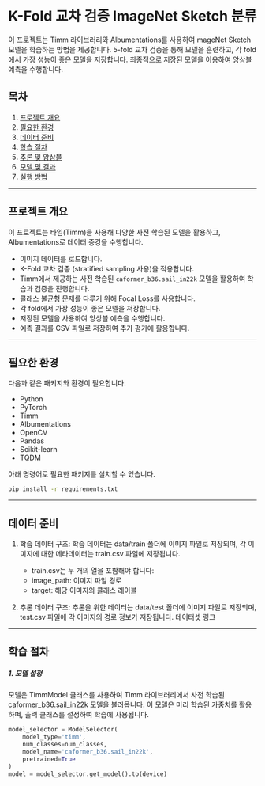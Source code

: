 # K-Fold 교차 검증 ImageNet Sketch 분류

이 프로젝트는 Timm 라이브러리와 Albumentations를 사용하여 mageNet Sketch 모델을 학습하는 방법을 제공합니다. 5-fold 교차 검증을 통해 모델을 훈련하고, 각 fold에서 가장 성능이 좋은 모델을 저장합니다. 최종적으로 저장된 모델을 이용하여 앙상블 예측을 수행합니다.

## 목차

1. [프로젝트 개요](#프로젝트-개요)
2. [필요한 환경](#필요한-환경)
3. [데이터 준비](#데이터-준비)
4. [학습 절차](#학습-절차)
5. [추론 및 앙상블](#추론-및-앙상블)
6. [모델 및 결과](#모델-및-결과)
7. [실행 방법](#실행-방법)

---

## 프로젝트 개요

이 프로젝트는 타임(Timm)을 사용해 다양한 사전 학습된 모델을 활용하고, Albumentations로 데이터 증강을 수행합니다. 

- 이미지 데이터를 로드합니다.
- K-Fold 교차 검증 (stratified sampling 사용)을 적용합니다.
- Timm에서 제공하는 사전 학습된 `caformer_b36.sail_in22k` 모델을 활용하여 학습과 검증을 진행합니다.
- 클래스 불균형 문제를 다루기 위해 Focal Loss를 사용합니다.
- 각 fold에서 가장 성능이 좋은 모델을 저장합니다.
- 저장된 모델을 사용하여 앙상블 예측을 수행합니다.
- 예측 결과를 CSV 파일로 저장하여 추가 평가에 활용합니다.

---

## 필요한 환경

다음과 같은 패키지와 환경이 필요합니다.
- Python
- PyTorch
- Timm
- Albumentations
- OpenCV
- Pandas
- Scikit-learn
- TQDM

아래 명령어로 필요한 패키지를 설치할 수 있습니다.

```bash
pip install -r requirements.txt
```

---
## 데이터 준비
1. 학습 데이터 구조: 학습 데이터는 data/train 폴더에 이미지 파일로 저장되며, 각 이미지에 대한 메타데이터는 train.csv 파일에 저장됩니다.
    - train.csv는 두 개의 열을 포함해야 합니다:
    - image_path: 이미지 파일 경로
    - target: 해당 이미지의 클래스 레이블

2. 추론 데이터 구조: 추론을 위한 데이터는 data/test 폴더에 이미지 파일로 저장되며, test.csv 파일에 각 이미지의 경로 정보가 저장됩니다.
데이터셋 링크
---
## 학습 절차

##### 1. 모델 설정
모델은 TimmModel 클래스를 사용하여 Timm 라이브러리에서 사전 학습된 caformer_b36.sail_in22k 모델을 불러옵니다. 이 모델은 미리 학습된 가중치를 활용하며, 출력 클래스를 설정하여 학습에 사용됩니다.

```python
model_selector = ModelSelector(
    model_type='timm', 
    num_classes=num_classes,
    model_name='caformer_b36.sail_in22k', 
    pretrained=True
)
model = model_selector.get_model().to(device)
```